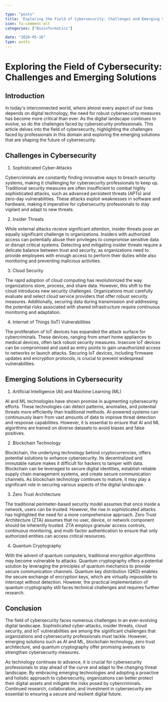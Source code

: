 ```yaml
---

type: "posts"
title: 'Exploring the Field of Cybersecurity: Challenges and Emerging Solutions'
icon: fa-comment-alt
categories: ["Bioinformatics"]

date: "2020-05-16"
type: posts
---
```





# Exploring the Field of Cybersecurity: Challenges and Emerging Solutions

## Introduction

In today's interconnected world, where almost every aspect of our lives depends on digital technology, the need for robust cybersecurity measures has become more critical than ever. As the digital landscape continues to evolve, so do the challenges faced by cybersecurity professionals. This article delves into the field of cybersecurity, highlighting the challenges faced by professionals in this domain and exploring the emerging solutions that are shaping the future of cybersecurity.

## Challenges in Cybersecurity

1. Sophisticated Cyber-Attacks

Cybercriminals are constantly finding innovative ways to breach security systems, making it challenging for cybersecurity professionals to keep up. Traditional security measures are often insufficient to combat highly sophisticated attacks, such as advanced persistent threats (APTs) and zero-day vulnerabilities. These attacks exploit weaknesses in software and hardware, making it imperative for cybersecurity professionals to stay vigilant and adapt to new threats.

2. Insider Threats

While external attacks receive significant attention, insider threats pose an equally significant challenge to organizations. Insiders with authorized access can potentially abuse their privileges to compromise sensitive data or disrupt critical systems. Detecting and mitigating insider threats require a delicate balance between trust and security, as organizations need to provide employees with enough access to perform their duties while also monitoring and preventing malicious activities.

3. Cloud Security

The rapid adoption of cloud computing has revolutionized the way organizations store, process, and share data. However, this shift to the cloud introduces new security challenges. Organizations must carefully evaluate and select cloud service providers that offer robust security measures. Additionally, securing data during transmission and addressing the potential risks associated with shared infrastructure require continuous monitoring and adaptation.

4. Internet of Things (IoT) Vulnerabilities

The proliferation of IoT devices has expanded the attack surface for cybercriminals. These devices, ranging from smart home appliances to medical devices, often lack robust security measures. Insecure IoT devices can be compromised and used as entry points to gain unauthorized access to networks or launch attacks. Securing IoT devices, including firmware updates and encryption protocols, is crucial to prevent widespread vulnerabilities.

## Emerging Solutions in Cybersecurity

1. Artificial Intelligence (AI) and Machine Learning (ML)

AI and ML technologies have shown promise in augmenting cybersecurity efforts. These technologies can detect patterns, anomalies, and potential threats more efficiently than traditional methods. AI-powered systems can continuously learn from vast amounts of data to improve threat detection and response capabilities. However, it is essential to ensure that AI and ML algorithms are trained on diverse datasets to avoid biases and false positives.

2. Blockchain Technology

Blockchain, the underlying technology behind cryptocurrencies, offers potential solutions to enhance cybersecurity. Its decentralized and immutable nature makes it difficult for hackers to tamper with data. Blockchain can be leveraged to secure digital identities, establish reliable supply chain management systems, and create secure communication channels. As blockchain technology continues to mature, it may play a significant role in securing various aspects of the digital landscape.

3. Zero Trust Architecture

The traditional perimeter-based security model assumes that once inside a network, users can be trusted. However, the rise in sophisticated attacks has highlighted the need for a more comprehensive approach. Zero Trust Architecture (ZTA) assumes that no user, device, or network component should be inherently trusted. ZTA employs granular access controls, continuous monitoring, and multi-factor authentication to ensure that only authorized entities can access critical resources.

4. Quantum Cryptography

With the advent of quantum computers, traditional encryption algorithms may become vulnerable to attacks. Quantum cryptography offers a potential solution by leveraging the principles of quantum mechanics to provide secure communication channels. Quantum key distribution (QKD) enables the secure exchange of encryption keys, which are virtually impossible to intercept without detection. However, the practical implementation of quantum cryptography still faces technical challenges and requires further research.

## Conclusion

The field of cybersecurity faces numerous challenges in an ever-evolving digital landscape. Sophisticated cyber-attacks, insider threats, cloud security, and IoT vulnerabilities are among the significant challenges that organizations and cybersecurity professionals must tackle. However, emerging solutions such as AI and ML, blockchain technology, zero trust architecture, and quantum cryptography offer promising avenues to strengthen cybersecurity measures.

As technology continues to advance, it is crucial for cybersecurity professionals to stay ahead of the curve and adapt to the changing threat landscape. By embracing emerging technologies and adopting a proactive and holistic approach to cybersecurity, organizations can better protect their digital assets and mitigate the risks posed by cybercriminals. Continued research, collaboration, and investment in cybersecurity are essential to ensuring a secure and resilient digital future.